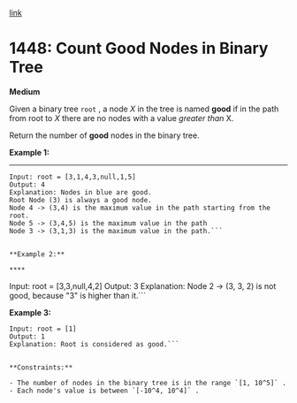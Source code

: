 [link](https://leetcode.com/problems/count-good-nodes-in-binary-tree/description/)

# 1448: Count Good Nodes in Binary Tree

**Medium**

Given a binary tree `root` , a node _X_ in the tree is named **good** if in the path from root to _X_ there are no nodes with a value _greater than_ X.

Return the number of **good** nodes in the binary tree.

**Example 1:**

---

````
Input: root = [3,1,4,3,null,1,5]
Output: 4
Explanation: Nodes in blue are good.
Root Node (3) is always a good node.
Node 4 -> (3,4) is the maximum value in the path starting from the root.
Node 5 -> (3,4,5) is the maximum value in the path
Node 3 -> (3,1,3) is the maximum value in the path.```


**Example 2:**

****

````

Input: root = [3,3,null,4,2]
Output: 3
Explanation: Node 2 -> (3, 3, 2) is not good, because "3" is higher than it.```

**Example 3:**

````
Input: root = [1]
Output: 1
Explanation: Root is considered as good.```


**Constraints:**

- The number of nodes in the binary tree is in the range `[1, 10^5]` .
- Each node's value is between `[-10^4, 10^4]` .
````
